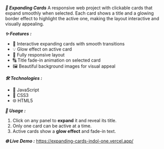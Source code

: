***🌄 Expanding Cards***
A responsive web project with clickable cards that expand smoothly when selected. Each card shows a title and a glowing border effect to highlight the active one, making the layout interactive and visually appealing.


***✨ Features :***

- 🎨 Interactive expanding cards with smooth transitions  
- 💡 Glow effect on active card  
- 📱 Fully responsive layout
- 🔠 Title fade-in animation on selected card  
- 🖼️ Beautiful background images for visual appeal  

***🛠️ Technologies :***

- 🧠 JavaScript  
- 🎨 CSS3  
- 🌐 HTML5  

***🚀 Usage :***

1. Click on any panel to **expand** it and reveal its title.
2. Only one card can be active at a time.
3. Active cards show a **glow effect** and fade-in text.

***🌐 Live Demo :***
https://expanding-cards-indol-one.vercel.app/

